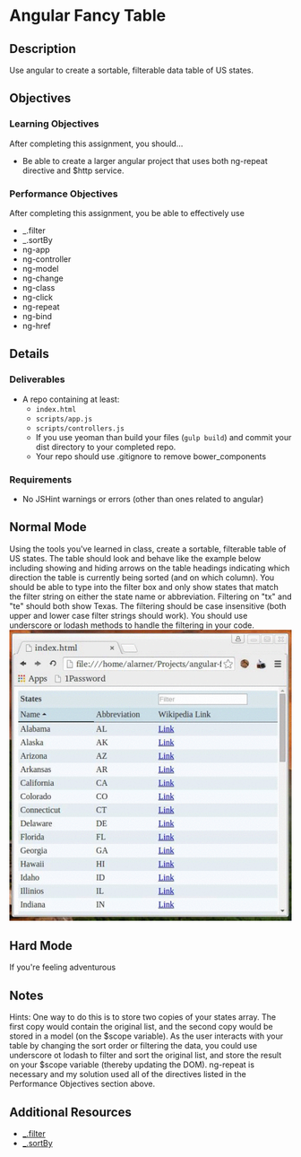 # Angular Fancy Table

## Description
Use angular to create a sortable, filterable data table of US states.


## Objectives

### Learning Objectives

After completing this assignment, you should…

* Be able to create a larger angular project that uses both ng-repeat directive and $http service.


### Performance Objectives

After completing this assignment, you be able to effectively use

* _.filter
* _.sortBy
* ng-app
* ng-controller
* ng-model
* ng-change
* ng-class
* ng-click
* ng-repeat
* ng-bind
* ng-href


## Details

### Deliverables

* A repo containing at least:
  * `index.html`
  * `scripts/app.js`
  * `scripts/controllers.js`
  * If you use yeoman than build your files (`gulp build`) and commit your dist directory to your completed repo.
  * Your repo should use .gitignore to remove bower_components

### Requirements

* No JSHint warnings or errors (other than ones related to angular)


## Normal Mode
Using the tools you've learned in class, create a sortable, filterable table of US states. The table should look and behave like the example below including showing and hiding arrows on the table headings indicating which direction the table is currently being sorted (and on which column). You should be able to type into the filter box and only show states that match the filter string on either the state name or abbreviation. Filtering on "tx" and "te" should both show Texas. The filtering should be case insensitive (both upper and lower case filter strings should work). You should use underscore or lodash methods to handle the filtering in your code.
![Fancy Table](/example.gif)

## Hard Mode
If you're feeling adventurous 
            
## Notes
Hints: One way to do this is to store two copies of your states array. The first copy would contain the original list, and the second copy would be stored in a model (on the $scope variable). As the user interacts with your table by changing the sort order or filtering the data, you could use underscore ot lodash to filter and sort the original list, and store the result on your $scope variable (thereby updating the DOM). ng-repeat is necessary and my solution used all of the directives listed in the Performance Objectives section above.

## Additional Resources

* [_.filter](http://underscorejs.org/#filter)
* [_.sortBy](http://underscorejs.org/#sortBy)
